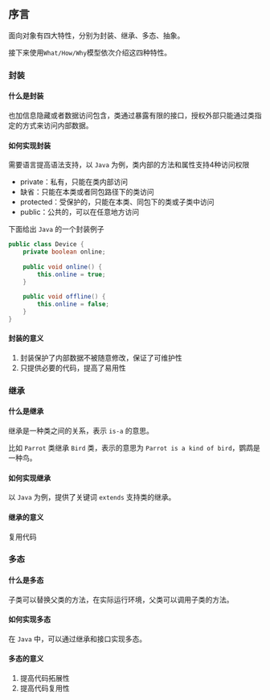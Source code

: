 ## 序言
面向对象有四大特性，分别为封装、继承、多态、抽象。

接下来使用`What/How/Why`模型依次介绍这四种特性。

### 封装
#### 什么是封装
也加信息隐藏或者数据访问包含，类通过暴露有限的接口，授权外部只能通过类指定的方式来访问内部数据。

#### 如何实现封装
需要语言提高语法支持，以 `Java` 为例，类内部的方法和属性支持4种访问权限

- private：私有，只能在类内部访问
- 缺省：只能在本类或者同包路径下的类访问
- protected：受保护的，只能在本类、同包下的类或子类中访问
- public：公共的，可以在任意地方访问

下面给出 `Java` 的一个封装例子

```java
public class Device {
    private boolean online;
    
    public void online() {
        this.online = true;
    }
    
    public void offline() {
        this.online = false;
    }
}
```
#### 封装的意义

1. 封装保护了内部数据不被随意修改，保证了可维护性
2. 只提供必要的代码，提高了易用性

### 继承
#### 什么是继承
继承是一种类之间的关系，表示 `is-a` 的意思。

比如 `Parrot` 类继承 `Bird` 类，表示的意思为 `Parrot is a kind of bird`，鹦鹉是一种鸟。

#### 如何实现继承
以 `Java` 为例，提供了关键词 `extends` 支持类的继承。

#### 继承的意义
复用代码

### 多态
#### 什么是多态
子类可以替换父类的方法，在实际运行环境，父类可以调用子类的方法。

#### 如何实现多态
在 `Java` 中，可以通过继承和接口实现多态。

#### 多态的意义

1. 提高代码拓展性
2. 提高代码复用性
